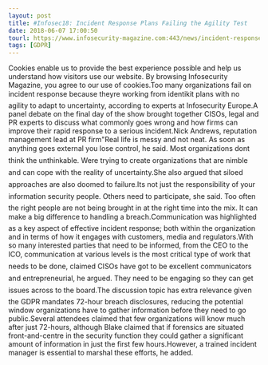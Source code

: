 ```yaml
---
layout: post
title: #Infosec18: Incident Response Plans Failing the Agility Test
date: 2018-06-07 17:00:50
tourl: https://www.infosecurity-magazine.com:443/news/incident-response-plans-failing/
tags: [GDPR]
---
```

Cookies enable us to provide the best experience possible and help us understand how visitors use our website. By browsing Infosecurity Magazine, you agree to our use of cookies.Too many organizations fail on incident response because theyre working from identikit plans with no agility to adapt to uncertainty, according to experts at Infosecurity Europe.A panel debate on the final day of the show brought together CISOs, legal and PR experts to discuss what commonly goes wrong and how firms can improve their rapid response to a serious incident.Nick Andrews, reputation management lead at PR firm"Real life is messy and not neat. As soon as anything goes external you lose control, he said. Most organizations dont think the unthinkable. Were trying to create organizations that are nimble and can cope with the reality of uncertainty.She also argued that siloed approaches are also doomed to failure.Its not just the responsibility of your information security people. Others need to participate, she said. Too often the right people are not being brought in at the right time into the mix. It can make a big difference to handling a breach.Communication was highlighted as a key aspect of effective incident response; both within the organization and in terms of how it engages with customers, media and regulators.With so many interested parties that need to be informed, from the CEO to the ICO, communication at various levels is the most critical type of work that needs to be done, claimed CISOs have got to be excellent communicators and entrepreneurial, he argued. They need to be engaging so they can get issues across to the board.The discussion topic has extra relevance given the GDPR mandates 72-hour breach disclosures, reducing the potential window organizations have to gather information before they need to go public.Several attendees claimed that few organizations will know much after just 72-hours, although Blake claimed that if forensics are situated front-and-centre in the security function they could gather a significant amount of information in just the first few hours.However, a trained incident manager is essential to marshal these efforts, he added.